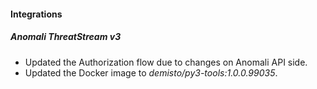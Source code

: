 
#### Integrations

##### Anomali ThreatStream v3

- Updated the Authorization flow due to changes on Anomali API side.
- Updated the Docker image to *demisto/py3-tools:1.0.0.99035*.
